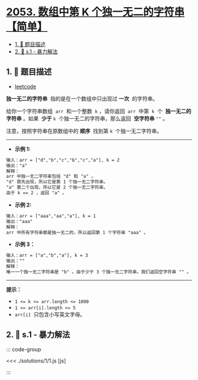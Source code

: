 # [2053. 数组中第 K 个独一无二的字符串【简单】](https://github.com/tnotesjs/TNotes.leetcode/tree/main/notes/2053.%20%E6%95%B0%E7%BB%84%E4%B8%AD%E7%AC%AC%20K%20%E4%B8%AA%E7%8B%AC%E4%B8%80%E6%97%A0%E4%BA%8C%E7%9A%84%E5%AD%97%E7%AC%A6%E4%B8%B2%E3%80%90%E7%AE%80%E5%8D%95%E3%80%91)

<!-- region:toc -->

- [1. 📝 题目描述](#1--题目描述)
- [2. 🎯 s.1 - 暴力解法](#2--s1---暴力解法)

<!-- endregion:toc -->

## 1. 📝 题目描述

- [leetcode](https://leetcode.cn/problems/kth-distinct-string-in-an-array/)

**独一无二的字符串**  指的是在一个数组中只出现过 **一次**  的字符串。

给你一个字符串数组  `arr`  和一个整数  `k` ，请你返回  `arr`  中第  `k`  个  **独一无二的字符串** 。如果  **少于** `k`  个独一无二的字符串，那么返回  **空字符串** `""` 。

注意，按照字符串在原数组中的 **顺序**  找到第 `k`  个独一无二字符串。

---

- **示例 1:**

```txt
输入：arr = ["d","b","c","b","c","a"], k = 2
输出："a"
解释：
arr 中独一无二字符串包括 "d" 和 "a" 。
"d" 首先出现，所以它是第 1 个独一无二字符串。
"a" 第二个出现，所以它是 2 个独一无二字符串。
由于 k == 2 ，返回 "a" 。
```

- **示例 2:**

```txt
输入：arr = ["aaa","aa","a"], k = 1
输出："aaa"
解释：
arr 中所有字符串都是独一无二的，所以返回第 1 个字符串 "aaa" 。
```

- **示例 3：**

```txt
输入：arr = ["a","b","a"], k = 3
输出：""
解释：
唯一一个独一无二字符串是 "b" 。由于少于 3 个独一无二字符串，我们返回空字符串 "" 。
```

---

**提示：**

- `1 <= k <= arr.length <= 1000`
- `1 <= arr[i].length <= 5`
- `arr[i]`  只包含小写英文字母。

## 2. 🎯 s.1 - 暴力解法

::: code-group

<<< ./solutions/1/1.js [js]

:::
